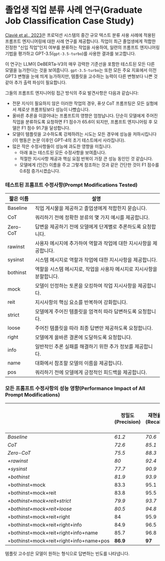 # 졸업생 직업 분류 사례 연구(Graduate Job Classification Case Study)

[Clavié et al., 2023](https://arxiv.org/abs/2303.07142)은 프로덕션 시스템의 중간 규모 텍스트 분류 사용 사례에 적용된 프롬프트 엔지니어링에 대한 사례 연구를 제공합니다. 직업이 최근 졸업생에게 적합한 진정한 "신입 직업"인지 여부를 분류하는 작업을 사용하여, 일련의 프롬프트 엔지니어링 기법을 평가하고 GPT-3.5(`gpt-3.5-turbo`)를 사용한 결과를 보고합니다.

이 연구는 LLM이 DeBERTa-V3의 매우 강력한 기준선을 포함한 테스트된 모든 다른 모델을 능가한다는 것을 보여줍니다. `gpt-3.5-turbo`는 또한 모든 주요 지표에서 이전 GPT3 변형을 눈에 띄게 능가하지만, 템플릿을 고수하는 능력이 다른 변형보다 나쁜 것 같아 추가 출력 파싱이 필요합니다.

그들의 프롬프트 엔지니어링 접근 방식의 주요 발견사항은 다음과 같습니다:

- 전문 지식이 필요하지 않은 이러한 작업의 경우, 퓨샷 CoT 프롬프팅은 모든 실험에서 제로샷 프롬프팅보다 성능이 나빴습니다.
- 올바른 추론을 이끌어내는 프롬프트의 영향은 엄청납니다. 단순히 모델에게 주어진 직업을 분류하도록 요청하면 F1 점수가 65.6이 되지만, 프롬프트 엔지니어링 후 모델은 F1 점수 91.7을 달성합니다.
- 모델이 템플릿을 고수하도록 강제하려는 시도는 모든 경우에 성능을 저하시킵니다(이 행동은 논문 이후인 GPT-4의 초기 테스트에서 사라집니다).
- 많은 작은 수정사항들이 성능에 과도한 영향을 미칩니다.
  - 아래 표는 테스트된 모든 수정사항을 보여줍니다.
  - 적절한 지시사항 제공과 핵심 요점 반복이 가장 큰 성능 동인인 것 같습니다.
  - 모델에게 (인간) 이름을 주고 그렇게 참조하는 것과 같은 간단한 것이 F1 점수를 0.6점 증가시켰습니다.

### 테스트된 프롬프트 수정사항(Prompt Modifications Tested)

| 짧은 이름 | 설명                                                                        |
|------------|----------------------------------------------------------------------------|
| Baseline   | 직업 게시물을 제공하고 졸업생에게 적합한지 묻습니다.                        |
| CoT        | 쿼리하기 전에 정확한 분류의 몇 가지 예시를 제공합니다.                      |
| Zero-CoT   | 답변을 제공하기 전에 모델에게 단계별로 추론하도록 요청합니다.                |
| rawinst    | 사용자 메시지에 추가하여 역할과 작업에 대한 지시사항을 제공합니다.           |
| sysinst    | 시스템 메시지로 역할과 작업에 대한 지시사항을 제공합니다.                   |
| bothinst   | 역할을 시스템 메시지로, 작업을 사용자 메시지로 지시사항을 분할합니다.       |
| mock       | 모델이 인정하는 토론을 모킹하여 작업 지시사항을 제공합니다.                 |
| reit       | 지시사항의 핵심 요소를 반복하여 강화합니다.                                |
| strict     | 모델에게 주어진 템플릿을 엄격히 따라 답변하도록 요청합니다.                 |
| loose      | 주어진 템플릿을 따라 최종 답변만 제공하도록 요청합니다.                     |
| right      | 모델에게 올바른 결론에 도달하도록 요청합니다.                              |
| info       | 일반적인 추론 실패를 해결하기 위한 추가 정보를 제공합니다.                 |
| name       | 대화에서 참조할 모델의 이름을 제공합니다.                                  |
| pos        | 쿼리하기 전에 모델에게 긍정적인 피드백을 제공합니다.                        |

### 모든 프롬프트 수정사항의 성능 영향(Performance Impact of All Prompt Modifications)

|                                        | 정밀도(Precision) | 재현율(Recall) | F1            | 템플릿 고수성(Template Stickiness) |
|----------------------------------------|---------------|---------------|---------------|------------------------|
| _Baseline_                             | _61.2_        | _70.6_        | _65.6_        | _79%_                  |
| _CoT_                                  | _72.6_        | _85.1_        | _78.4_        | _87%_                  |
| _Zero-CoT_                             | _75.5_        | _88.3_        | _81.4_        | _65%_                  |
| _+rawinst_                             | _80_          | _92.4_        | _85.8_        | _68%_                  |
| _+sysinst_                             | _77.7_        | _90.9_        | _83.8_        | _69%_                  |
| _+bothinst_                            | _81.9_        | _93.9_        | _87.5_        | _71%_                  |
| +bothinst+mock                         | 83.3          | 95.1          | 88.8          | 74%                    |
| +bothinst+mock+reit                    | 83.8          | 95.5          | 89.3          | 75%                    |
| _+bothinst+mock+reit+strict_           | _79.9_        | _93.7_        | _86.3_        | _**98%**_              |
| _+bothinst+mock+reit+loose_            | _80.5_        | _94.8_        | _87.1_        | _95%_                  |
| +bothinst+mock+reit+right              | 84            | 95.9          | 89.6          | 77%                    |
| +bothinst+mock+reit+right+info         | 84.9          | 96.5          | 90.3          | 77%                    |
| +bothinst+mock+reit+right+info+name    | 85.7          | 96.8          | 90.9          | 79%                    |
| +bothinst+mock+reit+right+info+name+pos| **86.9**      | **97**        | **91.7**      | 81%                    |

템플릿 고수성은 모델이 원하는 형식으로 답변하는 빈도를 나타냅니다.
